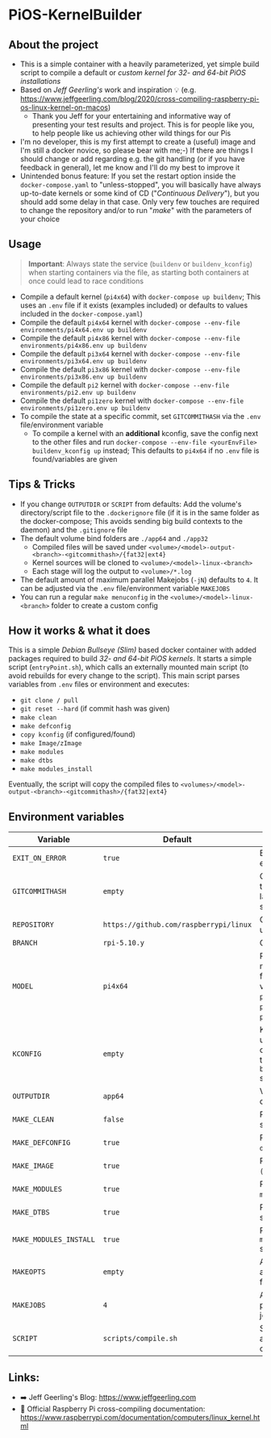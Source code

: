 # PiOS-KernelBuilder
## About the project
- This is a simple container with a heavily parameterized, yet simple build script to compile a default or *custom kernel for 32- and 64-bit PiOS installations*
- Based on *Jeff Geerling's* work and inspiration :bulb: (e.g. https://www.jeffgeerling.com/blog/2020/cross-compiling-raspberry-pi-os-linux-kernel-on-macos)
  - Thank you Jeff for your entertaining and informative way of presenting your test results and project. This is for people like you, to help people like us achieving other wild things for our Pis
- I'm no developer, this is my first attempt to create a (useful) image and I'm still a docker novice, so please bear with me;-) If there are things I should change or add regarding e.g. the git handling (or if you have feedback in general), let me know and I'll do my best to improve it
- Unintended bonus feature: If you set the restart option inside the `docker-compose.yaml` to "unless-stopped", you will basically have always up-to-date kernels or some kind of CD ("*Continuous Delivery*"), but you should add some delay in that case. Only very few touches are required to change the repository and/or to run "*make*" with the parameters of your choice


## Usage
> **Important**: Always state the service (`buildenv` or `buildenv_kconfig`) when starting containers via the file, as starting both containers at once could lead to race conditions

- Compile a default kernel (`pi4x64`) with `docker-compose up buildenv`; This uses an `.env` file if it exists (examples included) or defaults to values included in the `docker-compose.yaml`)
- Compile the default `pi4x64` kernel with `docker-compose --env-file environments/pi4x64.env up buildenv`
- Compile the default `pi4x86` kernel with `docker-compose --env-file environments/pi4x86.env up buildenv`
- Compile the default `pi3x64` kernel with `docker-compose --env-file environments/pi3x64.env up buildenv`
- Compile the default `pi3x86` kernel with `docker-compose --env-file environments/pi3x86.env up buildenv`
- Compile the default `pi2` kernel with `docker-compose --env-file environments/pi2.env up buildenv`
- Compile the default `pi1zero` kernel with `docker-compose --env-file environments/pi1zero.env up buildenv`
- To compile the state at a specific commit, set `GITCOMMITHASH` via the `.env` file/environment variable
  - To compile a kernel with an **additional** kconfig, save the config next to the other files and run `docker-compose --env-file <yourEnvFile> buildenv_kconfig up` instead; This defaults to `pi4x64` if no `.env` file is found/variables are given


## Tips & Tricks
- If you change `OUTPUTDIR` or `SCRIPT` from defaults: Add the volume's directory/script file to the `.dockerignore` file (if it is in the same folder as the docker-compose; This avoids sending big build contexts to the daemon) and the `.gitignore` file
- The default volume bind folders are `./app64` and `./app32`
  - Compiled files will be saved under `<volume>/<model>-output-<branch>-<gitcommithash>/{fat32|ext4}`
  - Kernel sources will be cloned to `<volume>/<model>-linux-<branch>`
  - Each stage will log the output to `<volume>/*.log`
- The default amount of maximum parallel Makejobs (`-jN`) defaults to `4`. It can be adjusted via the `.env` file/environment variable `MAKEJOBS`
- You can run a regular `make menuconfig` in the `<volume>/<model>-linux-<branch>` folder to create a custom config


## How it works & what it does
This is a simple *Debian Bullseye (Slim)* based docker container with added packages required to build *32- and 64-bit PiOS kernels*. It starts a simple script (`entryPoint.sh`), which calls an externally mounted main script (to avoid rebuilds for every change to the script). This main script parses variables from `.env` files or environment and executes:
  - `git clone / pull`
  - `git reset --hard` (if commit hash was given)
  - `make clean`
  - `make defconfig`
  - `copy kconfig` (if configured/found)
  - `make Image/zImage`
  - `make modules`
  - `make dtbs`
  - `make modules_install`

Eventually, the script will copy the compiled files to `<volumes>/<model>-output-<branch>-<gitcommithash>/{fat32|ext4}`

## Environment variables

| Variable | Default | Description |
| --- | --- | --- |
| `EXIT_ON_ERROR` | `true` | Exit `$SCRIPT` on errors |
| `GITCOMMITHASH` | `empty` | Git commit state to build (uses the latest if not specified) |
| `REPOSITORY` | `https://github.com/raspberrypi/linux` | Git repository to use |
| `BRANCH` | `rpi-5.10.y` | Git branch to use |
| `MODEL` | `pi4x64` | Raspberry Pi model to build for (allowed values are `pi4x64`, `pi4x86`, `pi3x64`, `pi3x86`, `pi2`, `pi1zero`) |
| `KCONFIG` | `empty` | KCONFIG file to use in combination with the `buildenv_kconfig` service |
| `OUTPUTDIR` | `app64` | Volume / output directory |
| `MAKE_CLEAN` | `false` | Run `make clean` step |
| `MAKE_DEFCONFIG` | `true` | Run `make defconfig` step |
| `MAKE_IMAGE` | `true` | Run `make (z)Image` step |
| `MAKE_MODULES` | `true` | Run `make modules` step |
| `MAKE_DTBS` | `true` | Run `make dtbs` step |
| `MAKE_MODULES_INSTALL` | `true` | Run `make modules_install` step |
| `MAKEOPTS` | `empty` | Additional flags and parameters for `make` |
| `MAKEJOBS` | `4` | Amount of parallel make jobs |
| `SCRIPT` | `scripts/compile.sh` | Script to call after starting the container |

## Links:
- :arrow_right: Jeff Geerling's Blog: https://www.jeffgeerling.com
- :penguin: Official Raspberry Pi cross-compiling documentation: https://www.raspberrypi.com/documentation/computers/linux_kernel.html
